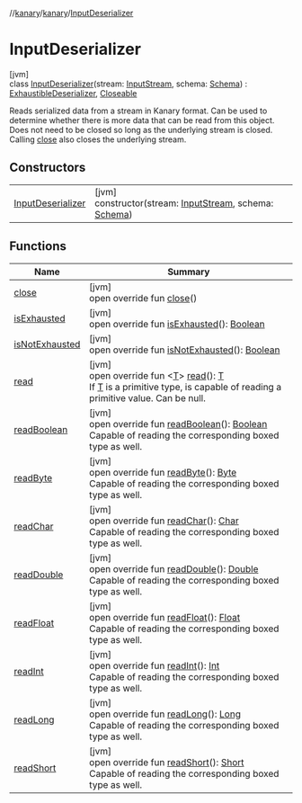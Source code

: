 //[kanary](../../../index.md)/[kanary](../index.md)/[InputDeserializer](index.md)

# InputDeserializer

[jvm]\
class [InputDeserializer](index.md)(stream: [InputStream](https://docs.oracle.com/javase/8/docs/api/java/io/InputStream.html), schema: [Schema](../-schema/index.md)) : [ExhaustibleDeserializer](../-exhaustible-deserializer/index.md), [Closeable](https://docs.oracle.com/javase/8/docs/api/java/io/Closeable.html)

Reads serialized data from a stream in Kanary format. Can be used to determine whether there is more data that can be read from this object. Does not need to be closed so long as the underlying stream is closed. Calling [close](close.md) also closes the underlying stream.

## Constructors

| | |
|---|---|
| [InputDeserializer](-input-deserializer.md) | [jvm]<br>constructor(stream: [InputStream](https://docs.oracle.com/javase/8/docs/api/java/io/InputStream.html), schema: [Schema](../-schema/index.md)) |

## Functions

| Name | Summary |
|---|---|
| [close](close.md) | [jvm]<br>open override fun [close](close.md)() |
| [isExhausted](is-exhausted.md) | [jvm]<br>open override fun [isExhausted](is-exhausted.md)(): [Boolean](https://kotlinlang.org/api/latest/jvm/stdlib/kotlin/-boolean/index.html) |
| [isNotExhausted](is-not-exhausted.md) | [jvm]<br>open override fun [isNotExhausted](is-not-exhausted.md)(): [Boolean](https://kotlinlang.org/api/latest/jvm/stdlib/kotlin/-boolean/index.html) |
| [read](read.md) | [jvm]<br>open override fun &lt;[T](read.md)&gt; [read](read.md)(): [T](read.md)<br>If [T](read.md) is a primitive type, is capable of reading a primitive value. Can be null. |
| [readBoolean](read-boolean.md) | [jvm]<br>open override fun [readBoolean](read-boolean.md)(): [Boolean](https://kotlinlang.org/api/latest/jvm/stdlib/kotlin/-boolean/index.html)<br>Capable of reading the corresponding boxed type as well. |
| [readByte](read-byte.md) | [jvm]<br>open override fun [readByte](read-byte.md)(): [Byte](https://kotlinlang.org/api/latest/jvm/stdlib/kotlin/-byte/index.html)<br>Capable of reading the corresponding boxed type as well. |
| [readChar](read-char.md) | [jvm]<br>open override fun [readChar](read-char.md)(): [Char](https://kotlinlang.org/api/latest/jvm/stdlib/kotlin/-char/index.html)<br>Capable of reading the corresponding boxed type as well. |
| [readDouble](read-double.md) | [jvm]<br>open override fun [readDouble](read-double.md)(): [Double](https://kotlinlang.org/api/latest/jvm/stdlib/kotlin/-double/index.html)<br>Capable of reading the corresponding boxed type as well. |
| [readFloat](read-float.md) | [jvm]<br>open override fun [readFloat](read-float.md)(): [Float](https://kotlinlang.org/api/latest/jvm/stdlib/kotlin/-float/index.html)<br>Capable of reading the corresponding boxed type as well. |
| [readInt](read-int.md) | [jvm]<br>open override fun [readInt](read-int.md)(): [Int](https://kotlinlang.org/api/latest/jvm/stdlib/kotlin/-int/index.html)<br>Capable of reading the corresponding boxed type as well. |
| [readLong](read-long.md) | [jvm]<br>open override fun [readLong](read-long.md)(): [Long](https://kotlinlang.org/api/latest/jvm/stdlib/kotlin/-long/index.html)<br>Capable of reading the corresponding boxed type as well. |
| [readShort](read-short.md) | [jvm]<br>open override fun [readShort](read-short.md)(): [Short](https://kotlinlang.org/api/latest/jvm/stdlib/kotlin/-short/index.html)<br>Capable of reading the corresponding boxed type as well. |
